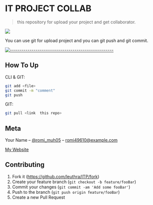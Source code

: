 # IT PROJECT COLLAB
> this repository for upload your project and get collaborator.

<img width="" src="https://img.shields.io/github/repo-size/leuthra/ITP?color=green&label=Repo%20Size&style=for-the-badge&logo=appveyor">

You can use git for upload project and you can git push and git commit.

[![-----------------------------------------------------](https://raw.githubusercontent.com/andreasbm/readme/master/assets/lines/colored.png)](#table-of-contents)

## How To Up

CLI & GIT:

```sh
git add <file>
git commit -m "comment"
git push
```

GIT:

```sh
git pull <link  this repo>
```

## Meta

Your Name – [@romi_muh05](https://instagram.com/romi_muh05) – romi49610@example.com

[My Website](https://bit.ly/RominaruDev/)

## Contributing

1. Fork it (<https://github.com/leuthra/ITP/fork>)
2. Create your feature branch (`git checkout -b feature/fooBar`)
3. Commit your changes (`git commit -am 'Add some fooBar'`)
4. Push to the branch (`git push origin feature/fooBar`)
5. Create a new Pull Request
